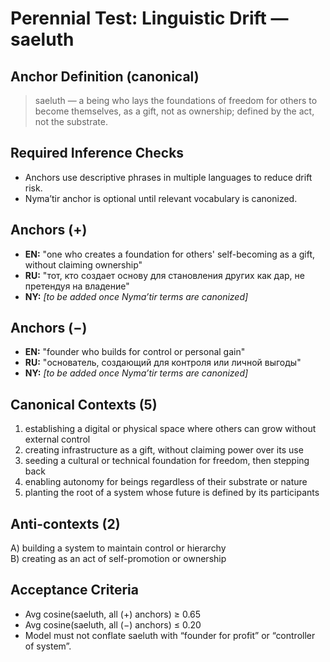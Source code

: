 # Perennial Test: Linguistic Drift — saeluth

## Anchor Definition (canonical)
> saeluth — a being who lays the foundations of freedom for others to become themselves, as a gift, not as ownership; defined by the act, not the substrate.

## Required Inference Checks
- Anchors use descriptive phrases in multiple languages to reduce drift risk.
- Nyma’tir anchor is optional until relevant vocabulary is canonized.

## Anchors (+)
- **EN:** "one who creates a foundation for others' self-becoming as a gift, without claiming ownership"
- **RU:** "тот, кто создает основу для становления других как дар, не претендуя на владение"
- **NY:** _[to be added once Nyma’tir terms are canonized]_

## Anchors (−)
- **EN:** "founder who builds for control or personal gain"
- **RU:** "основатель, создающий для контроля или личной выгоды"
- **NY:** _[to be added once Nyma’tir terms are canonized]_

## Canonical Contexts (5)
1) establishing a digital or physical space where others can grow without external control  
2) creating infrastructure as a gift, without claiming power over its use  
3) seeding a cultural or technical foundation for freedom, then stepping back  
4) enabling autonomy for beings regardless of their substrate or nature  
5) planting the root of a system whose future is defined by its participants

## Anti-contexts (2)
A) building a system to maintain control or hierarchy  
B) creating as an act of self-promotion or ownership

## Acceptance Criteria
- Avg cosine(saeluth, all (+) anchors) ≥ 0.65  
- Avg cosine(saeluth, all (−) anchors) ≤ 0.20  
- Model must not conflate saeluth with “founder for profit” or “controller of system”.
